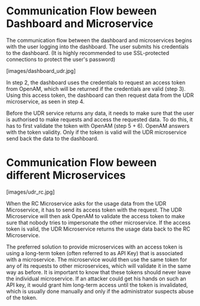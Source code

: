Communication Flow beween Dashboard and Microservice
===

The communication flow between the dashboard and microservices begins with the user logging into the dashboard. The user submits his credentials to the dashboard. (It is highly recommended to use SSL-protected connections to protect the user's password)

[images/dashboard_udr.jpg]

In step 2, the dashboard uses the credentials to request an access token from OpenAM, which will be returned if the credentials are valid (step 3). Using this access token, the dashboard can then request data from the UDR microservice, as seen in step 4. 

Before the UDR service returns any data, it needs to make sure that the user is authorised to make requests and access the requested data. To do this, it has to first validate the token with OpenAM (step 5 + 6). OpenAM answers with the token validity. Only if the token is valid will the UDR microservice send back the data to the dashboard.


Communication Flow beween different Microservices
===

[images/udr_rc.jpg]

When the RC Microservice asks for the usage data from the UDR Microservice, it has to send its access token with the request. The UDR Microservice will then ask OpenAM to validate the access token to make sure that nobody tries to impersonate the other microservice. If the access token is valid, the UDR Microservice returns the usage data back to the RC Microservice.

The preferred solution to provide microservices with an access token is using a long-term token (often referred to as API Key) that is associated with a microservice. The microservice would then use the same token for any of its requests to other microservices, which will validate it in the same way as before. It is important to know that these tokens should never leave the individual microservice. If an attacker could get his hands on such an API key, it would grant him long-term access until the token is invalidated, which is usually done manually and only if the administrator suspects abuse of the token.
